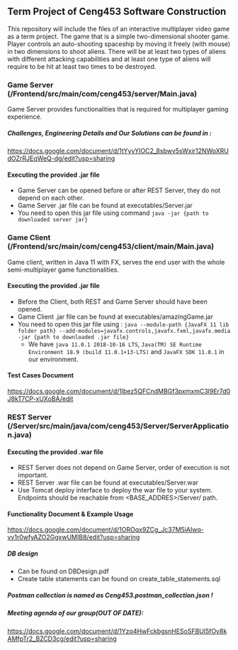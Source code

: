 

## Term Project of Ceng453 Software Construction

This repository will include the files of an interactive multiplayer video game as a term project. The game that is a simple two-dimensional shooter game. Player controls an auto-shooting spaceship by moving it freely (with mouse) in two dimensions to shoot aliens. There will be at least two types of aliens with different attacking capabilities and at least one type of aliens will require to be hit at least two times to be destroyed.

### Game Server (/Frontend/src/main/com/ceng453/server/Main.java)

Game Server provides functionalities that is required for multiplayer gaming experience.

##### Challenges, Engineering Details and Our Solutions can be found in :

https://docs.google.com/document/d/1tYyyYIOC2_8sbwv5sWxir12NWoXRUdOZrRJEqWeQ-dg/edit?usp=sharing

#### Executing the provided .jar file

* Game Server can be opened before or after REST Server, they do not depend on each other.
* Game Server .jar file can be found at executables/Server.jar
* You need to open this jar file using command `java -jar {path to downloaded server jar}`

### Game Client (/Frontend/src/main/com/ceng453/client/main/Main.java)

Game client, written in Java 11 with FX, serves the end user with the whole semi-multiplayer game functionalities. 

#### Executing the provided .jar file

* Before the Client, both REST and Game Server should have been opened. 
* Game Client .jar file can be found at executables/amazingGame.jar
* You need to open this jar file using : `java --module-path {JavaFX 11 lib folder path} --add-modules=javafx.controls,javafx.fxml,javafx.media -jar {path to downloaded .jar file} `
  * We have `java 11.0.1 2018-10-16 LTS`, `Java(TM) SE Runtime Environment 18.9 (build 11.0.1+13-LTS)` and `JavaFX SDK 11.0.1` in our environment.

#### Test Cases Document

https://docs.google.com/document/d/1lbez5QFCndMBGf3pxmxmC3l9Er7d0J8kT7CP-xUXoBA/edit

### REST Server (/Server/src/main/java/com/ceng453/Server/ServerApplication.java)

#### Executing the provided .war file

* REST Server does not depend on Game Server, order of execution is not important.
* REST Server .war file can be found at executables/Server.war
* Use Tomcat deploy interface to deploy the war file to your system. Endpoints should be reachable from <BASE_ADDRES>/Server/ path. 

#### Functionality Document & Example Usage

https://docs.google.com/document/d/1OROqx9ZCg_Jc37M5iAIwq-vv1r0wfyAZO2GgxwUMIB8/edit?usp=sharing

##### DB design
- Can be found on DBDesign.pdf
- Create table statements can be found on create_table_statements.sql

##### Postman collection is named as Ceng453.postman_collection.json !

##### Meeting agenda of our group(OUT OF DATE):

https://docs.google.com/document/d/1Yzq4HwFckbgsnHESoSFBUl5fOv8kAMfpTr2_BZCD3cg/edit?usp=sharing



